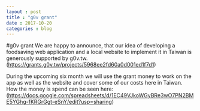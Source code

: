 ```yaml
---
layout : post
title : "g0v grant"
date : 2017-10-20
categories : blog
---
```


#g0v grant
We are happy to announce, that our idea of developing a foodsaving web application and a local website to implement it in Taiwan is generously supported by g0v.tw.
(https://grants.g0v.tw/projects/5968ee2fd60a0d001ed1f7d1)

During the upcoming six month we will use the grant money to work on the app as well as the website and cover some of our costs here in Taiwan.
How the money is spend can be seen here: 
(https://docs.google.com/spreadsheets/d/1EC49VJkoWGyBRe3wO7PN2BME5YGhg-fKRGrGgt-eSnY/edit?usp=sharing)


